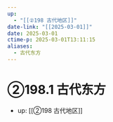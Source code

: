 ```yaml
---
up:
  - "[[②198 古代地区]]"
date-link: "[[2025-03-01]]"
date: 2025-03-01
ctime-p: 2025-03-01T13:11:15
aliases:
  - 古代东方
---
```


# ②198.1 古代东方

- up: [[②198 古代地区]]
